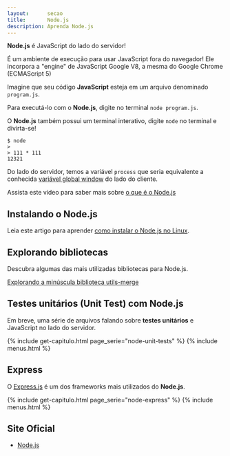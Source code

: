 ```yaml
---
layout:      secao
title:       Node.js
description: Aprenda Node.js
---
```



__Node.js__ é JavaScript do lado do servidor!

É um ambiente de execução para usar JavaScript fora do navegador!
Ele incorpora a "engine" de JavaScript Google V8, a mesma do Google Chrome (ECMAScript 5)

Imagine que seu código __JavaScript__ esteja em um arquivo denominado `program.js`.

Para executá-lo com o __Node.js__, digite no terminal `node program.js`.

O __Node.js__ também possui um terminal interativo, digite `node` no terminal e divirta-se!

    $ node
    >
    > 111 * 111
    12321

Do lado do servidor, temos a variável `process` que seria equivalente a conhecida
[variável global window](/javascript/objeto-global/) do lado do cliente.

Assista este vídeo para saber mais sobre [o que é o Node.js](https://www.youtube.com/watch?v=B0hc7hmpCD4)



## Instalando o Node.js

Leia este artigo para aprender [como instalar o Node.js no Linux](/linux/instalando-nodejs/).



## Explorando bibliotecas

Descubra algumas das mais utilizadas bibliotecas para Node.js.

<div class="list-group">
    <a href="explorando-a-minuscula-biblioteca-utils-merge/" class="list-group-item ">Explorando a minúscula biblioteca utils-merge</a>
</div>



## Testes unitários (Unit Test) com Node.js

Em breve, uma série de arquivos falando sobre __testes unitários__ e JavaScript no lado do servidor.

{% include get-capitulo.html page_serie="node-unit-tests" %}
{% include menus.html %}



## Express

O [Express.js](http://expressjs.com/) é um dos frameworks mais utilizados do __Node.js__.


{% include get-capitulo.html page_serie="node-express" %}
{% include menus.html %}


## Site Oficial

- [Node.js](http://nodejs.org/)